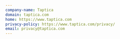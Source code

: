 ```yaml
---
company-name: Taptica
domain: taptica.com
home: https://www.taptica.com
privacy-policy: https://www.taptica.com/privacy/
email: privacy@taptica.com
---
```




